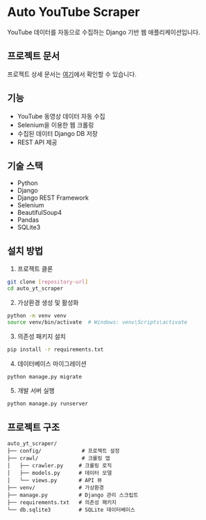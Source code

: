 # Auto YouTube Scraper

YouTube 데이터를 자동으로 수집하는 Django 기반 웹 애플리케이션입니다.

## 프로젝트 문서

프로젝트 상세 문서는 [여기](https://www.notion.so/1fa618b2be8b80a0b003f4c312269120?pvs=4)에서 확인할 수 있습니다.

## 기능

- YouTube 동영상 데이터 자동 수집
- Selenium을 이용한 웹 크롤링
- 수집된 데이터 Django DB 저장
- REST API 제공

## 기술 스택

- Python
- Django
- Django REST Framework
- Selenium
- BeautifulSoup4
- Pandas
- SQLite3

## 설치 방법

1. 프로젝트 클론
```bash
git clone [repository-url]
cd auto_yt_scraper
```

2. 가상환경 생성 및 활성화
```bash
python -m venv venv
source venv/bin/activate  # Windows: venv\Scripts\activate
```

3. 의존성 패키지 설치
```bash
pip install -r requirements.txt
```

4. 데이터베이스 마이그레이션
```bash
python manage.py migrate
```

5. 개발 서버 실행
```bash
python manage.py runserver
```

## 프로젝트 구조

```
auto_yt_scraper/
├── config/             # 프로젝트 설정
├── crawl/              # 크롤링 앱
│   ├── crawler.py     # 크롤링 로직
│   ├── models.py      # 데이터 모델
│   └── views.py       # API 뷰
├── venv/              # 가상환경
├── manage.py          # Django 관리 스크립트
├── requirements.txt   # 의존성 패키지
└── db.sqlite3         # SQLite 데이터베이스
```
